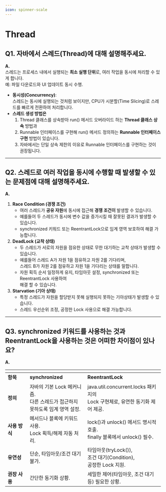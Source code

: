 ```yaml
---
icon: spinner-scale
---
```


# Thread

## Q1. 자바에서 스레드(Thread)에 대해 설명해주세요.

**A.**\
스레드는 프로세스 내에서 실행되는 **최소 실행 단위**로, 여러 작업을 동시에 처리할 수 있게 합니다. \
예: 파일 다운로드와 UI 업데이트 동시 수행.

* **동시성(Concurrency)**: \
  스레드는 동시에 실행되는 것처럼 보이지만, CPU가 시분할(Time Slicing)로 스레드를 빠르게 전환하여 처리합니다.
* **스레드 생성 방법은**
  1. Thread 클래스를 상속받아 run() 메서드 오버라이드 하는 **Thread 클래스 상속** 방법과
  2. Runnable 인터페이스를 구현해 run() 메서드 정의하는 **Runnable 인터페이스 구현** 방법이 있습니다.
  3. 자바에서는 단일 상속 제한의 이유로 Runnable 인터페이스를 구현하는 것이 권장됩니다.

***

## Q2. 스레드로 여러 작업을 동시에 수행할 때 발생할 수 있는 문제점에 대해 설명해주세요.

**A.**

1. **Race Condition (경쟁 조건)**
   * 여러 스레드가 **공유 자원**에 동시에 접근해 **경쟁 조건이** 발생할 수 있습니다.
   * 예를들어 두 스레드가 동시에 변수 값을 증가시킬 때 잘못된 결과가 발생할 수 있습니다.
   * synchronized 키워드 또는 ReentrantLock으로 임계 영역 보호하여 해결 가능합니다.
2. **DeadLock (교착 상태)**
   * 두 스레드가 서로의 자원을 점유한 상태로 무한 대기하는 교착 상태가 발생할 수 있습니다.
   * 예를들어 스레드 A가 자원 1을 점유하고 자원 2를 기다리며, \
     스레드 B가 자원 2를 점유하고 자원 1을 기다리는 상태를 말합니다.
   * 자원 획득 순서 일정하게 유지, 타임아웃 설정, synchronized 또는 ReentrantLock 사용하여 \
     해결 할 수 있습니다.&#x20;
3. **Starvation (기아 상태)**
   * 특정 스레드가 자원을 할당받지 못해 실행되지 못하는 기아상태가 발생할 수 있습니다.
   * 스레드 우선순위 조정, 공정한 Lock 사용으로 해결 가능합니다.

***

## Q3. synchronized 키워드를 사용하는 것과 ReentrantLock을 사용하는 것은 어떠한 차이점이 있나요?

**A.**

<table data-header-hidden><thead><tr><th width="55.40234375"></th><th></th><th></th></tr></thead><tbody><tr><td><strong>항목</strong></td><td><strong>synchronized</strong></td><td><strong>ReentrantLock</strong></td></tr><tr><td><strong>정의</strong></td><td>자바의 기본 Lock 메커니즘. <br>다른 스레드가 접근하지 못하도록 임계 영역 설정.</td><td>java.util.concurrent.locks 패키지의 <br>Lock 구현체로, 유연한 동기화 제어 제공.</td></tr><tr><td><strong>사용 방식</strong></td><td>메서드나 블록에 키워드 사용. <br>Lock 획득/해제 자동 처리.</td><td>lock()과 unlock() 메서드 명시적 호출. <br>finally 블록에서 unlock() 필수.</td></tr><tr><td><strong>유연성</strong></td><td>단순, 타임아웃/조건 대기 불가.</td><td>타임아웃(tryLock()), <br>조건 대기(Condition), <br>공정한 Lock 지원.</td></tr><tr><td><strong>권장 사용</strong></td><td>간단한 동기화 상황.</td><td>세밀한 제어(타임아웃, 조건 대기 등) 필요한 상황.</td></tr></tbody></table>
